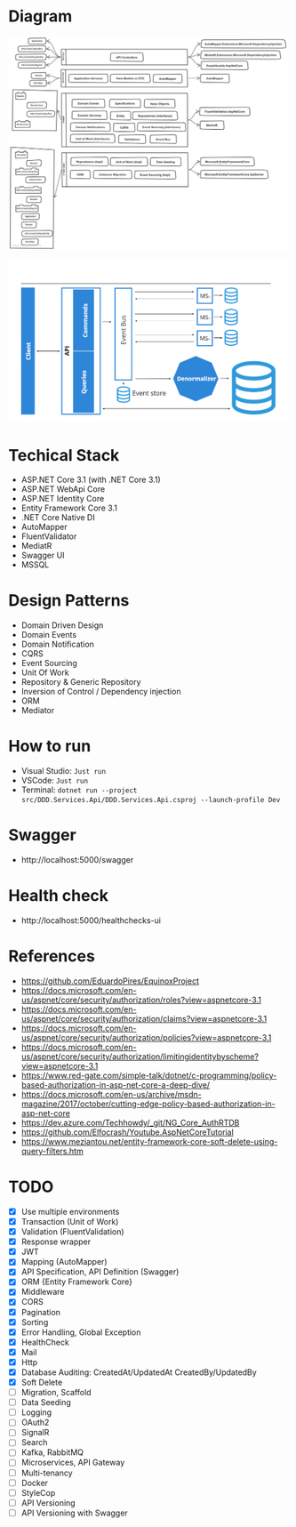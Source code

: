# Diagram
![](/docs/diagram.jpg)

![](/docs/architecture.png)

# Techical Stack
- ASP.NET Core 3.1 (with .NET Core 3.1)
- ASP.NET WebApi Core
- ASP.NET Identity Core
- Entity Framework Core 3.1
- .NET Core Native DI
- AutoMapper
- FluentValidator
- MediatR
- Swagger UI
- MSSQL

# Design Patterns
- Domain Driven Design
- Domain Events
- Domain Notification
- CQRS
- Event Sourcing
- Unit Of Work
- Repository & Generic Repository
- Inversion of Control / Dependency injection
- ORM
- Mediator

# How to run
- Visual Studio: `Just run`
- VSCode: `Just run`
- Terminal: `dotnet run --project src/DDD.Services.Api/DDD.Services.Api.csproj --launch-profile Dev`

# Swagger
- http://localhost:5000/swagger

# Health check
- http://localhost:5000/healthchecks-ui

# References
- https://github.com/EduardoPires/EquinoxProject
- https://docs.microsoft.com/en-us/aspnet/core/security/authorization/roles?view=aspnetcore-3.1
- https://docs.microsoft.com/en-us/aspnet/core/security/authorization/claims?view=aspnetcore-3.1
- https://docs.microsoft.com/en-us/aspnet/core/security/authorization/policies?view=aspnetcore-3.1
- https://docs.microsoft.com/en-us/aspnet/core/security/authorization/limitingidentitybyscheme?view=aspnetcore-3.1
- https://www.red-gate.com/simple-talk/dotnet/c-programming/policy-based-authorization-in-asp-net-core-a-deep-dive/
- https://docs.microsoft.com/en-us/archive/msdn-magazine/2017/october/cutting-edge-policy-based-authorization-in-asp-net-core
- https://dev.azure.com/Techhowdy/_git/NG_Core_AuthRTDB
- https://github.com/Elfocrash/Youtube.AspNetCoreTutorial
- https://www.meziantou.net/entity-framework-core-soft-delete-using-query-filters.htm

# TODO
- [x] Use multiple environments
- [x] Transaction (Unit of Work)
- [x] Validation (FluentValidation)
- [x] Response wrapper
- [x] JWT
- [x] Mapping (AutoMapper)
- [x] API Specification, API Definition (Swagger)
- [x] ORM {Entity Framework Core}
- [x] Middleware
- [x] CORS
- [x] Pagination
- [x] Sorting
- [x] Error Handling, Global Exception
- [x] HealthCheck
- [x] Mail
- [x] Http
- [x] Database Auditing: CreatedAt/UpdatedAt CreatedBy/UpdatedBy
- [x] Soft Delete
- [ ] Migration, Scaffold
- [ ] Data Seeding
- [ ] Logging
- [ ] OAuth2
- [ ] SignalR
- [ ] Search
- [ ] Kafka, RabbitMQ
- [ ] Microservices, API Gateway
- [ ] Multi-tenancy
- [ ] Docker
- [ ] StyleCop
- [ ] API Versioning
- [ ] API Versioning with Swagger
